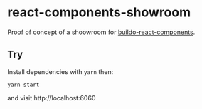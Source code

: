 # react-components-showroom

Proof of concept of a shoowroom for [buildo-react-components](https://github.com/buildo/react-components).

## Try
Install dependencies with `yarn` then:

```
yarn start
```

and visit http://localhost:6060
